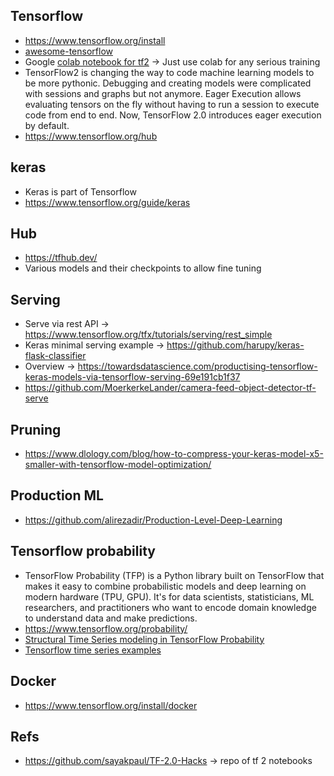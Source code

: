 ## Tensorflow
* https://www.tensorflow.org/install
* [awesome-tensorflow](https://github.com/jtoy/awesome-tensorflow)
* Google [colab notebook for tf2](https://colab.research.google.com/github/zaidalyafeai/Notebooks/blob/master/TF_2_0.ipynb) -> Just use colab for any serious training
* TensorFlow2 is changing the way to code machine learning models to be more pythonic. Debugging and creating models were complicated with sessions and graphs but not anymore. Eager Execution allows evaluating tensors on the fly without having to run a session to execute code from end to end. Now, TensorFlow 2.0 introduces eager execution by default.
* https://www.tensorflow.org/hub

## keras
* Keras is part of Tensorflow
* https://www.tensorflow.org/guide/keras

## Hub
* https://tfhub.dev/
* Various models and their checkpoints to allow fine tuning

## Serving
* Serve via rest API -> https://www.tensorflow.org/tfx/tutorials/serving/rest_simple
* Keras minimal serving example -> https://github.com/harupy/keras-flask-classifier
* Overview -> https://towardsdatascience.com/productising-tensorflow-keras-models-via-tensorflow-serving-69e191cb1f37
* https://github.com/MoerkerkeLander/camera-feed-object-detector-tf-serve

## Pruning
* https://www.dlology.com/blog/how-to-compress-your-keras-model-x5-smaller-with-tensorflow-model-optimization/

## Production ML
* https://github.com/alirezadir/Production-Level-Deep-Learning

## Tensorflow probability
* TensorFlow Probability (TFP) is a Python library built on TensorFlow that makes it easy to combine probabilistic models and deep learning on modern hardware (TPU, GPU). It's for data scientists, statisticians, ML researchers, and practitioners who want to encode domain knowledge to understand data and make predictions.
* https://www.tensorflow.org/probability/
* [Structural Time Series modeling in TensorFlow Probability](https://medium.com/tensorflow/structural-time-series-modeling-in-tensorflow-probability-344edac24083)
* [Tensorflow time series examples](https://github.com/tgjeon/TensorFlow-Tutorials-for-Time-Series)

## Docker
* https://www.tensorflow.org/install/docker

## Refs
* https://github.com/sayakpaul/TF-2.0-Hacks -> repo of tf 2 notebooks